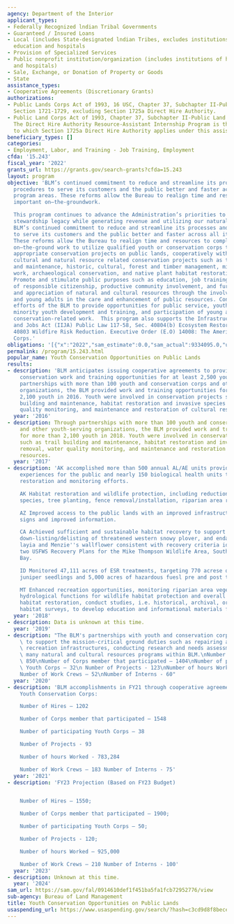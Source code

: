 ```yaml
---
agency: Department of the Interior
applicant_types:
- Federally Recognized lndian Tribal Governments
- Guaranteed / Insured Loans
- Local (includes State-designated lndian Tribes, excludes institutions of higher
  education and hospitals
- Provision of Specialized Services
- Public nonprofit institution/organization (includes institutions of higher education
  and hospitals)
- Sale, Exchange, or Donation of Property or Goods
- State
assistance_types:
- Cooperative Agreements (Discretionary Grants)
authorizations:
- Public Lands Corps Act of 1993, 16 USC, Chapter 37, Subchapter II-Public Lands Corps,
  Section 1721-1729, excluding Section 1725a Direct Hire Authority.
- Public Land Corps Act of 1993, Chapter 37, Subchapter II-Public Land Corps, 1725a,
  The Direct Hire Authority Resource-Assistant Internship Program is the only opportunity
  to which Section 1725a Direct Hire Authority applies under this assistance listing.
beneficiary_types: []
categories:
- Employment, Labor, and Training - Job Training, Employment
cfda: '15.243'
fiscal_year: '2022'
grants_url: https://grants.gov/search-grants?cfda=15.243
layout: program
objective: 'BLM’s continued commitment to reduce and streamline its processes and
  procedures to serve its customers and the public better and faster across all its
  program areas. These reforms allow the Bureau to realign time and resources to completing
  important on–the-groundwork.

  This program continues to advance the Administration’s priorities to create a conservation
  stewardship legacy while generating revenue and utilizing our natural resources.
  BLM’s continued commitment to reduce and streamline its processes and procedures
  to serve its customers and the public better and faster across all its program areas.
  These reforms allow the Bureau to realign time and resources to completing important
  on–the-ground work to utilize qualified youth or conservation corps to carry out
  appropriate conservation projects on public lands, cooperatively with the BLM on
  cultural and natural resource related conservation projects such as trail development
  and maintenance, historic, cultural, forest and timber management, minor construction
  work, archaeological conservation, and native plant habitat restoration and rehabilitation.
  Promote and stimulate public purposes such as education, job training, development
  of responsible citizenship, productive community involvement, and further the understanding
  and appreciation of natural and cultural resources through the involvement of youth
  and young adults in the care and enhancement of public resources. Continue the longstanding
  efforts of the BLM to provide opportunities for public service, youth employment,
  minority youth development and training, and participation of young adults in accomplishing
  conservation-related work.  This program also supports the Infrastructure Investment
  and Jobs Act (IIJA) Public Law 117-58, Sec. 40804(b) Ecosystem Restoration and Section
  40803 Wildfire Risk Reduction. Executive Order (E.O) 14008: The American Climate
  Corps.'
obligations: '[{"x":"2022","sam_estimate":0.0,"sam_actual":9334095.0,"usa_spending_actual":10894669.24},{"x":"2023","sam_estimate":2100221.0,"sam_actual":0.0,"usa_spending_actual":9935229.53},{"x":"2024","sam_estimate":2000000.0,"sam_actual":0.0,"usa_spending_actual":22648142.34}]'
permalink: /program/15.243.html
popular_name: Youth Conservation Opportunities on Public Lands
results:
- description: 'BLM anticipates issuing cooperative agreements to provide similar
    conservation work and training opportunities for at least 2,500 youth. Through
    partnerships with more than 100 youth and conservation corps and other youth-serving
    organizations, the BLM provided work and training opportunities for more than
    2,100 youth in 2016. Youth were involved in conservation projects such as trail
    building and maintenance, habitat restoration and invasive species removal, water
    quality monitoring, and maintenance and restoration of cultural resources. '
  year: '2016'
- description: Through partnerships with more than 100 youth and conservation corps
    and other youth-serving organizations, the BLM provided work and training opportunities
    for more than 2,100 youth in 2018. Youth were involved in conservation projects
    such as trail building and maintenance, habitat restoration and invasive species
    removal, water quality monitoring, and maintenance and restoration of cultural
    resources.
  year: '2017'
- description: 'AK accomplished more than 500 annual AL/AE units providing educational
    experiences for the public and nearly 150 biological health units through hands-on
    restoration and monitoring efforts.

    AK Habitat restoration and wildlife protection, including reduction of invasive
    species, tree planting, fence removal/installation, riparian area restoration.

    AZ Improved access to the public lands with an improved infrastructure from new
    signs and improved information.

    CA Achieved sufficient and sustainable habitat recovery to support successful
    down-listing/delisting of threatened western snowy plover, and endangered beach
    layia and Menzie''s wallflower consistent with recovery criteria identified in
    two USFWS Recovery Plans for the Mike Thompson Wildlife Area, South Spit, Humboldt
    Bay.

    ID Monitored 47,111 acres of ESR treatments, targeting 770 acrese of post-treatment
    juniper seedlings and 5,000 acres of hazardous fuesl pre and post treatment monitoring.

    MT Enhanced recreation opportunities, monitoring riparian area vegetation and
    hydrological functions for wildlife habitat protection and overall forest health,
    habitat restoration, conduct studies, i.e. historical, archival, oral histories,
    habitat surveys, to develop education and informational materials for our public.'
  year: '2018'
- description: Data is unknown at this time.
  year: '2019'
- description: "The BLM's partnerships with youth and conservation corps continue\
    \ to support the mission-critical ground duties such as repairing and rebuilding\
    \ recreation infrastructures, conducting research and needs assessments, and supporting\
    \ many natural and cultural resources programs within BLM.\nNumber of Hires –\
    \ 850\nNumber of Corps member that participated – 1404\nNumber of participating\
    \ Youth Corps – 32\n Number of Projects - 123\nNumber of hours Worked - 236,581.\n\
    Number of Work Crews – 52\nNumber of Interns - 60"
  year: '2020'
- description: 'BLM accomplishments in FY21 through cooperative agreements with qualified
    Youth Conservation Corps:

    Number of Hires – 1202

    Number of Corps member that participated – 1548

    Number of participating Youth Corps – 38

    Number of Projects - 93

    Number of hours Worked - 783,284

    Number of Work Crews – 183 Number of Interns - 75'
  year: '2021'
- description: 'FY23 Projection (Based on FY23 Budget)


    Number of Hires – 1550;

    Number of Corps member that participated – 1900;

    Number of participating Youth Corps – 50;

    Number of Projects - 120;

    Number of hours Worked – 925,000

    Number of Work Crews – 210 Number of Interns - 100'
  year: '2023'
- description: Unknown at this time.
  year: '2024'
sam_url: https://sam.gov/fal/0914610def1f451ba5fa1fcb72952776/view
sub-agency: Bureau of Land Management
title: Youth Conservation Opportunities on Public Lands
usaspending_url: https://www.usaspending.gov/search/?hash=c3cd9d8f8bece4fcff87a2aa8a26d817
---
```

